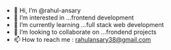 - 👋 Hi, I’m @rahul-ansary
- 👀 I’m interested in ...frontend development
- 🌱 I’m currently learning ...full stack web development
- 💞️ I’m looking to collaborate on ...frondend projects
- 📫 How to reach me : rahulansary38@gmail.com

<!---
rahul-ansary/rahul-ansary is a ✨ special ✨ repository because its `README.md` (this file) appears on your GitHub profile.
You can click the Preview link to take a look at your changes.
--->
